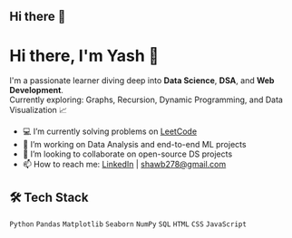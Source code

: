 ## Hi there 👋

<!--
**ys09123/ys09123** is a ✨ _special_ ✨ repository because its `README.md` (this file) appears on your GitHub profile.

Here are some ideas to get you started:

- 🔭 I’m currently working on ...
- 🌱 I’m currently learning ...
- 👯 I’m looking to collaborate on ...
- 🤔 I’m looking for help with ...
- 💬 Ask me about ...
- 📫 How to reach me: ...
- 😄 Pronouns: ...
- ⚡ Fun fact: ...
-->
# Hi there, I'm Yash 👋

I'm a passionate learner diving deep into **Data Science**, **DSA**, and **Web Development**.  
Currently exploring: Graphs, Recursion, Dynamic Programming, and Data Visualization 📈

- 💻 I’m currently solving problems on [LeetCode](https://leetcode.com/)
- 🌱 I’m working on Data Analysis and end-to-end ML projects
- 🔭 I’m looking to collaborate on open-source DS projects
- 📫 How to reach me: [LinkedIn](https://www.linkedin.com/in/yourprofile) | shawb278@gmail.com

## 🛠️ Tech Stack
`Python` `Pandas` `Matplotlib` `Seaborn` `NumPy` `SQL` `HTML` `CSS` `JavaScript`

